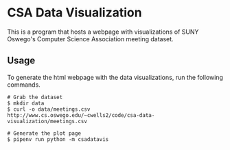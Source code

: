 # CSA Data Visualization
This is a program that hosts a webpage with visualizations of SUNY Oswego's Computer Science Association meeting dataset.

## Usage
To generate the html webpage with the data visualizations, run the following commands.

```
# Grab the dataset
$ mkdir data
$ curl -o data/meetings.csv http://www.cs.oswego.edu/~cwells2/code/csa-data-visualization/meetings.csv

# Generate the plot page
$ pipenv run python -m csadatavis
```
